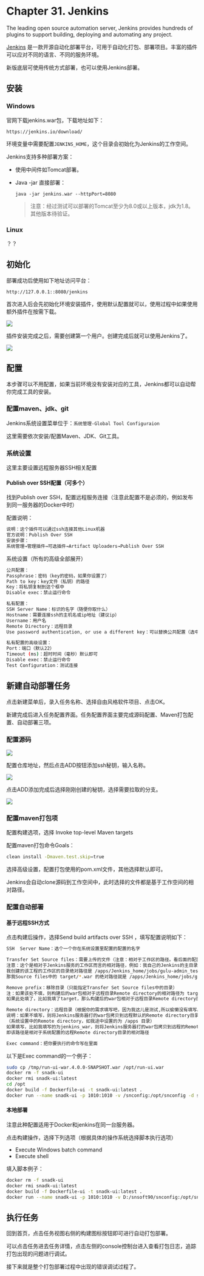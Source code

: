 # Chapter 31. Jenkins

The leading open source automation server, Jenkins provides hundreds of plugins to support building, deploying and automating any project.

[Jenkins](https://jenkins.io/) 是一款开源自动化部署平台，可用于自动化打包、部署项目。丰富的插件可以应对不同的语言、不同的服务环境。

新版底层可使用传统方式部署，也可以使用Jenkins部署。

## 安装

### Windows

官网下载jenkins.war包，下载地址如下：

```
https://jenkins.io/download/
```

环境变量中需要配置`JENKINS_HOME`，这个目录会初始化为Jenkins的工作空间。

Jenkins支持多种部署方案：

* 使用中间件如Tomcat部署。
* Java -jar 直接部署：

  ```
  java -jar jenkins.war --httpPort=8080
  ```

  > 注意：经过测试可以部署的Tomcat至少为8.0或以上版本，jdk为1.8。其他版本待验证。

### Linux

？？

## 初始化

部署成功后使用如下地址访问平台：

```
http://127.0.0.1::8080/jenkins
```

首次进入后会先初始化环境安装插件，使用默认配置就可以，使用过程中如果使用额外插件在按需下载。

![](/assets/jinkins-initial.png)

插件安装完成之后，需要创建第一个用户。创建完成后就可以使用Jenkins了。

![](/assets/jenkins-fisrt-user.png)

## 配置

本步骤可以不用配置，如果当前环境没有安装对应的工具，Jenkins都可以自动帮你完成工具的安装。

### 配置maven、jdk、git

Jenkins系统设置菜单位于：`系统管理-Global Tool Configuraion`

这里需要依次安装/配置Maven、JDK、Git工具。

### 系统设置

这里主要设置远程服务器SSH相关配置

#### Publish over SSH配置（可多个）

找到Publish over SSH，配置远程服务连接（注意此配置不是必须的，例如发布到同一服务器的Docker中时）

配置说明：

```java
说明：这个插件可以通过ssh连接其他Linux机器
官方说明：Publish Over SSH
安装步骤：
系统管理→管理插件→可选插件→Artifact Uploaders→Publish Over SSH
```

系统设置（所有的高级全部展开）

```bash
公共配置：
Passphrase：密码（key的密码，如果你设置了）
Path to key：key文件（私钥）的路径
Key：将私钥复制到这个框中
Disable exec：禁止运行命令
```

```bash
私有配置：
SSH Server Name：标识的名字（随便你取什么）
Hostname：需要连接ssh的主机名或ip地址（建议ip）
Username：用户名
Remote Directory：远程目录
Use password authentication, or use a different key：可以替换公共配置（选中展开的就是公共配置的东西，这样做扩展性很好）
```

```bash
私有配置的高级设置：
Port：端口（默认22）
Timeout (ms)：超时时间（毫秒）默认即可
Disable exec：禁止运行命令
Test Configuration：测试连接
```

## 新建自动部署任务

点击新建菜单后，录入任务名称、选择自由风格软件项目、点击OK。

新建完成后进入任务配置界面。任务配置界面主要完成源码配置、Maven打包配置、自动部署三项。

### 配置源码

![](/assets/jenkins-git.png)

配置仓库地址，然后点击ADD按钮添加ssh秘钥，输入名称。

![](/assets/jenkins-git-ssh.png)

点击ADD添加完成后选择刚刚创建的秘钥，选择需要拉取的分支。

![](/assets/jenkins-master.png)

### 配置maven打包项

配置构建选项，选择 Invoke top-level Maven targets

配置maven打包命令Goals：

```bash
clean install -Dmaven.test.skip=true
```

选择高级设置，配置打包使用的pom.xml文件，其他选择默认即可。

Jenkins会自动clone源码到工作空间中，此时选择的文件都是基于工作空间的相对路径。

### 配置自动部署

#### 基于远程SSH方式

点击构建后操作，选择Send build artifacts over SSH ，填写配置说明如下：

```bash
SSH  Server Name：选个一个你在系统设置里配置的配置的名字
```

```bash
Transfer Set Source files：需要上传的文件（注意：相对于工作区的路径。看后面的配置可以填写多个，默认用,分隔）
注意：这个是相对于Jenkins服务的工作区而言的相对路径，例如：我自己的Jenkins的主目录设置为 /apps/Jenkins_home（Jenkins服务器）
我创建的该工程的工作区的目录绝对路径是 /apps/Jenkins_home/jobs/gulu-admin_test/workspace（Jenkins服务器） 
那我Source files中的 target/*.war 的绝对路径就是 /apps/Jenkins_home/jobs/gulu-admin_test/workspace/target/*.war
```

```bash
Remove prefix：移除目录（只能指定Transfer Set Source files中的目录）
注：如果该处不填，则构建后的war包相对于远程目录Remote directory的相对路径为 target/*.war (实际上*为maven构建的war包名称)
如果此处填了，比如我填了target，那么构建后的war包相对于远程目录Remote directory的相对路径为 *.war (实际上*为maven构建的war包名称)
```

```bash
Remote directory：远程目录（根据你的需求填写吧，因为我这儿是测试,所以偷懒没有填写。默认会继承系统配置）
说明：如果不填写，则将Jenkins服务器打的war包拷贝到远程默认的Remote directory目录
（系统设置中的Remote directory，如我途中设置的为 /apps 目录）
如果填写，比如我填写的为jenkins_war，则将Jenkins服务器打的war包拷贝到远程的Remote directory目录下的jenkins_war 目录下，
即该路径是相对于系统配置的远程Remote directory目录的相对路径
```

```bash
Exec command：把你要执行的命令写在里面
```

以下是Exec command的一个例子：

```bash
sudo cp /tmp/run-ui-war.4.0.0-SNAPSHOT.war /opt/run-ui.war
docker rm -f snadk-ui
docker rmi snadk-ui:latest
cd /opt
docker build -f Dockerfile-ui -t snadk-ui:latest .
docker run --name snadk-ui -p 1010:1010 -v /snconfig:/opt/snconfig -d snadk-ui:latest
```

#### 本地部署

注意此种配置适用于Docker和jenkins在同一台服务器。

点击构建操作，选择下列选项（根据具体的操作系统选择脚本执行选项）

* Execute Windows batch command
* Execute shell

填入脚本例子：

```bash
docker rm -f snadk-ui
docker rmi snadk-ui:latest
docker build -f Dockerfile-ui -t snadk-ui:latest .
docker run --name snadk-ui -p 1010:1010 -v D:/snsoft90/snconfig:/opt/snconfig -d snadk-ui:latest
```

## 执行任务

回到首页，点击任务视图右侧的构建图标按钮即可进行自动打包部署。

可以点击任务进去任务详情，点击左侧的console控制台进入查看打包日志，追踪打包出现的问题进行调试。

接下来就是整个打包部署过程中出现的错误调试过程了。

